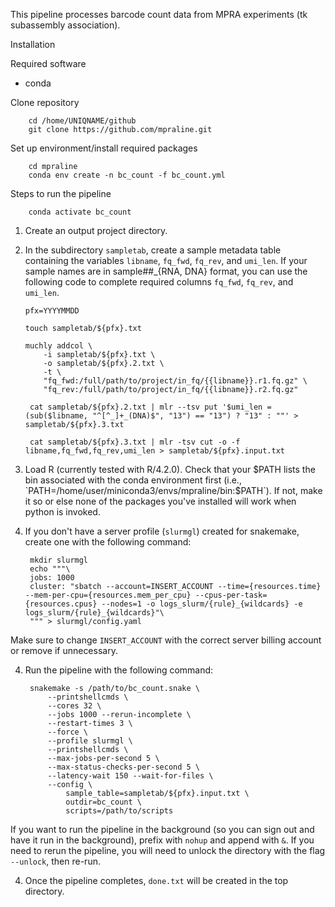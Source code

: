 This pipeline processes barcode count data from MPRA experiments (tk subassembly association).

Installation

Required software
- conda

Clone repository

        cd /home/UNIQNAME/github
        git clone https://github.com/mpraline.git


Set up environment/install required packages

        cd mpraline
        conda env create -n bc_count -f bc_count.yml

Steps to run the pipeline

        conda activate bc_count

1. Create an output project directory.
2. In the subdirectory `sampletab`, create a sample metadata table containing the variables `libname`, `fq_fwd`, `fq_rev`, and `umi_len`. 
If your sample names are in sample##_{RNA, DNA} format, you can use the following code to complete required columns `fq_fwd`, `fq_rev`, and `umi_len`.

       pfx=YYYYMMDD

       touch sampletab/${pfx}.txt

       muchly addcol \
           -i sampletab/${pfx}.txt \
           -o sampletab/${pfx}.2.txt \
           -t \
           "fq_fwd:/full/path/to/project/in_fq/{{libname}}.r1.fq.gz" \
           "fq_rev:/full/path/to/project/in_fq/{{libname}}.r2.fq.gz"

        cat sampletab/${pfx}.2.txt | mlr --tsv put '$umi_len = (sub($libname, "^[^_]+_(DNA)$", "13") == "13") ? "13" : ""' > sampletab/${pfx}.3.txt
   
        cat sampletab/${pfx}.3.txt | mlr -tsv cut -o -f libname,fq_fwd,fq_rev,umi_len > sampletab/${pfx}.input.txt

2. Load R (currently tested with R/4.2.0). Check that your $PATH lists the bin associated with the conda environment first (i.e., `PATH=/home/user/miniconda3/envs/mpraline/bin:$PATH`). If not, make it so or else none of the packages you've installed will work when python is invoked.
3. If you don't have a server profile (`slurmgl`) created for snakemake, create one with the following command:

        mkdir slurmgl
        echo """\
        jobs: 1000
        cluster: "sbatch --account=INSERT_ACCOUNT --time={resources.time} --mem-per-cpu={resources.mem_per_cpu} --cpus-per-task={resources.cpus} --nodes=1 -o logs_slurm/{rule}_{wildcards} -e logs_slurm/{rule}_{wildcards}"\
        """ > slurmgl/config.yaml

Make sure to change `INSERT_ACCOUNT` with the correct server billing account or remove if unnecessary.

4. Run the pipeline with the following command:

        snakemake -s /path/to/bc_count.snake \
            --printshellcmds \
            --cores 32 \
            --jobs 1000 --rerun-incomplete \
            --restart-times 3 \
            --force \
            --profile slurmgl \
            --printshellcmds \
            --max-jobs-per-second 5 \
            --max-status-checks-per-second 5 \
            --latency-wait 150 --wait-for-files \
            --config \
                sample_table=sampletab/${pfx}.input.txt \
                outdir=bc_count \
                scripts=/path/to/scripts

If you want to run the pipeline in the background (so you can sign out and have it run in the background), prefix with `nohup` and append with `&`. If you need to rerun the pipeline, you will need to unlock the directory with the flag `--unlock`, then re-run. 

4. Once the pipeline completes, `done.txt` will be created in the top directory.
